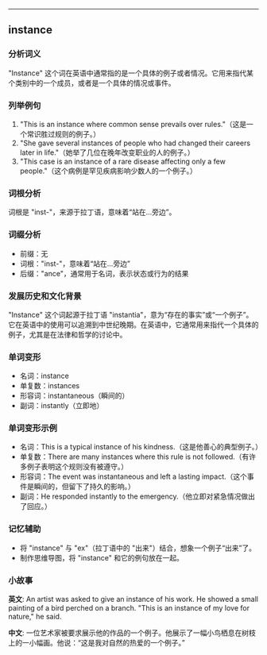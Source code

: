 
---------------
## instance
### 分析词义
"Instance" 这个词在英语中通常指的是一个具体的例子或者情况。它用来指代某个类别中的一个成员，或者是一个具体的情况或事件。

### 列举例句
1. "This is an instance where common sense prevails over rules."（这是一个常识胜过规则的例子。）
2. "She gave several instances of people who had changed their careers later in life."（她举了几位在晚年改变职业的人的例子。）
3. "This case is an instance of a rare disease affecting only a few people."（这个病例是罕见疾病影响少数人的一个例子。）

### 词根分析
词根是 "inst-"，来源于拉丁语，意味着“站在...旁边”。

### 词缀分析
- 前缀：无
- 词根："inst-"，意味着“站在...旁边”
- 后缀："ance"，通常用于名词，表示状态或行为的结果

### 发展历史和文化背景
"Instance" 这个词起源于拉丁语 "instantia"，意为“存在的事实”或“一个例子”。它在英语中的使用可以追溯到中世纪晚期。在英语中，它通常用来指代一个具体的例子，尤其是在法律和哲学的讨论中。

### 单词变形
- 名词：instance
- 单复数：instances
- 形容词：instantaneous（瞬间的）
- 副词：instantly（立即地）

### 单词变形示例
- 名词：This is a typical instance of his kindness.（这是他善心的典型例子。）
- 单复数：There are many instances where this rule is not followed.（有许多例子表明这个规则没有被遵守。）
- 形容词：The event was instantaneous and left a lasting impact.（这个事件是瞬间的，但留下了持久的影响。）
- 副词：He responded instantly to the emergency.（他立即对紧急情况做出了回应。）

### 记忆辅助
- 将 "instance" 与 "ex"（拉丁语中的 "出来"）结合，想象一个例子“出来”了。
- 制作思维导图，将 "instance" 和它的例句放在一起。

### 小故事
**英文**:
An artist was asked to give an instance of his work. He showed a small painting of a bird perched on a branch. "This is an instance of my love for nature," he said.

**中文**:
一位艺术家被要求展示他的作品的一个例子。他展示了一幅小鸟栖息在树枝上的一小幅画。他说：“这是我对自然的热爱的一个例子。”

